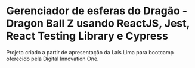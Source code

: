 # Gerenciador de esferas do Dragão - Dragon Ball Z usando ReactJS, Jest, React Testing Library e Cypress

Projeto criado a partir de apresentação da Laís Lima para bootcamp oferecido pela Digital Innovation One.